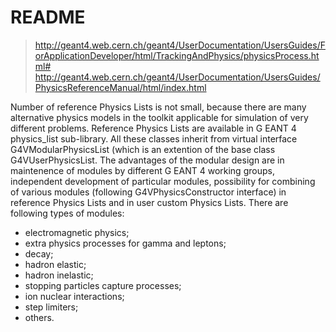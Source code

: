 <!-- README.md --- 
;; 
;; Description: 
;; Author: Hongyi Wu(吴鸿毅)
;; Email: wuhongyi@qq.com 
;; Created: 六 12月 23 22:18:14 2017 (+0800)
;; Last-Updated: 三 1月 31 22:22:38 2018 (+0800)
;;           By: Hongyi Wu(吴鸿毅)
;;     Update #: 4
;; URL: http://wuhongyi.cn -->

# README

> http://geant4.web.cern.ch/geant4/UserDocumentation/UsersGuides/ForApplicationDeveloper/html/TrackingAndPhysics/physicsProcess.html#
> http://geant4.web.cern.ch/geant4/UserDocumentation/UsersGuides/PhysicsReferenceManual/html/index.html


Number of reference Physics Lists is not small, because there are many alternative physics models in the toolkit applicable for simulation of very different problems. Reference Physics Lists are available in G EANT 4 physics_list sub-library. All these classes inherit from virtual interface G4VModularPhysicsList (which is an extention of the base class G4VUserPhysicsList. The advantages of the modular design are in maintenence of modules by different G EANT 4 working groups, independent development of particular modules, possibility for combining of various modules (following G4VPhysicsConstructor interface) in reference Physics Lists and in user custom Physics Lists. There are following types of modules:

- electromagnetic physics;
- extra physics processes for gamma and leptons;
- decay;
- hadron elastic;
- hadron inelastic;
- stopping particles capture processes;
- ion nuclear interactions;
- step limiters;
- others.




<!-- README.md ends here -->
